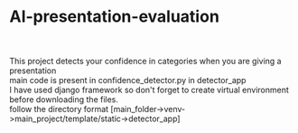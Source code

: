 # AI-presentation-evaluation
<br>
<br>
This project detects your confidence in categories when you are giving a presentation
<br>
main code is present in confidence_detector.py in detector_app
<br>
I have used django framework so don't forget to create virtual environment before downloading the files.
<br>
follow the directory format [main_folder->venv->main_project/template/static->detector_app]
